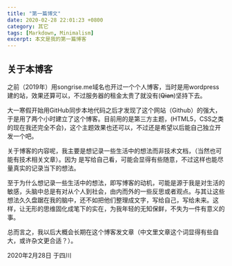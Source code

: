 ```yaml
---
title: "第一篇博文"
date: 2020-02-28 22:01:23 +0800
category: 其它
tags: [Markdown, Minimalism]
excerpt: 本文是我的第一篇博客
---
```


## 关于本博客
之前（2019年）用songrise.me域名也开过一个个人博客，当时是用wordpress建的站，效果还算可以，不过服务器的租金太贵了就没有(~~Qian~~)坚持下去。

大一寒假开始用GitHub同步本地代码之后才发现了这个网站（Github）的强大，于是用了两个小时建立了这个博客。目前用的是第三方主题，(HTML5，CSS之类的现在我还完全不会)，这个主题效果也还可以，不过还是希望以后能自己独立开发一个吧。

关于博客的内容呢，我主要是想记录一些生活中的想法而非技术文档，（当然也可能有技术相关文章）。因为
是写给自己看，可能会显得有些随意，不过这样也能尽量真实的记录当下的想法。

至于为什么想记录一些生活中的想法，即写博客的动机，可能是源于我是对生活的敏感，头脑中总是有对从个人到社会，由内而外的一些反思或者观点。与其让这些想法久久盘踞在我的脑中，还不如把他们整理成文字，写给自己，写给未来。这样，让无形的思维固化成笔下的实在，为我年轻的无知保鲜，不失为一件有意义的事。

总而言之，我以后大概会长期在这个博客发文章（中文里文章这个词显得有些自大，或许杂文更合适？）。

2020年2月28日
于四川




